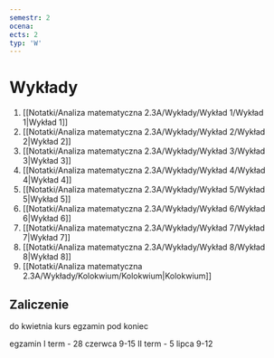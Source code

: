 ```yaml
---
semestr: 2
ocena: 
ects: 2
typ: 'W'
---
```


# Wykłady
1. [[Notatki/Analiza matematyczna 2.3A/Wykłady/Wykład 1/Wykład 1|Wykład 1]]
2. [[Notatki/Analiza matematyczna 2.3A/Wykłady/Wykład 2/Wykład 2|Wykład 2]]
3. [[Notatki/Analiza matematyczna 2.3A/Wykłady/Wykład 3/Wykład 3|Wykład 3]]
4. [[Notatki/Analiza matematyczna 2.3A/Wykłady/Wykład 4/Wykład 4|Wykład 4]]
5. [[Notatki/Analiza matematyczna 2.3A/Wykłady/Wykład 5/Wykład 5|Wykład 5]]
6. [[Notatki/Analiza matematyczna 2.3A/Wykłady/Wykład 6/Wykład 6|Wykład 6]]
7. [[Notatki/Analiza matematyczna 2.3A/Wykłady/Wykład 7/Wykład 7|Wykład 7]]
8. [[Notatki/Analiza matematyczna 2.3A/Wykłady/Wykład 8/Wykład 8|Wykład 8]]
9. [[Notatki/Analiza matematyczna 2.3A/Wykłady/Kolokwium/Kolokwium|Kolokwium]]

## Zaliczenie

do kwietnia kurs
egzamin pod koniec

egzamin 
I term - 28 czerwca 9-15
II term - 5 lipca 9-12
